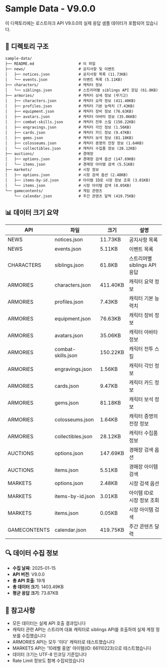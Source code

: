 # Sample Data - V9.0.0

이 디렉토리에는 로스트아크 API V9.0.0의 실제 응답 샘플 데이터가 포함되어
있습니다.

## 📁 디렉토리 구조

```
sample-data/
├── README.md                    # 이 파일
├── news/                        # 공지사항 및 이벤트
│   ├── notices.json             # 공지사항 목록 (11.73KB)
│   └── events.json              # 이벤트 목록 (5.11KB)
├── characters/                  # 캐릭터 정보
│   └── siblings.json            # 스트리머별 siblings API 응답 (61.8KB)
├── armories/                    # 캐릭터 상세 정보 (무기고)
│   ├── characters.json          # 캐릭터 요약 정보 (411.40KB)
│   ├── profiles.json            # 캐릭터 기본 능력치 (7.43KB)
│   ├── equipment.json           # 캐릭터 장비 정보 (76.63KB)
│   ├── avatars.json             # 캐릭터 아바타 정보 (35.06KB)
│   ├── combat-skills.json       # 캐릭터 전투 스킬 (150.22KB)
│   ├── engravings.json          # 캐릭터 각인 정보 (1.56KB)
│   ├── cards.json               # 캐릭터 카드 정보 (9.47KB)
│   ├── gems.json                # 캐릭터 보석 정보 (81.18KB)
│   ├── colosseums.json          # 캐릭터 증명의 전장 정보 (1.64KB)
│   └── collectibles.json        # 캐릭터 수집품 정보 (28.12KB)
├── auctions/                    # 경매장
│   ├── options.json             # 경매장 검색 옵션 (147.69KB)
│   └── items.json               # 경매장 아이템 검색 (5.51KB)
├── markets/                     # 시장 정보
│   ├── options.json             # 시장 검색 옵션 (2.48KB)
│   ├── items-by-id.json         # 아이템 ID로 시장 정보 조회 (3.01KB)
│   └── items.json               # 시장 아이템 검색 (0.05KB)
└── gamecontents/                # 게임 콘텐츠
    └── calendar.json            # 주간 콘텐츠 달력 (419.75KB)
```

## 📊 데이터 크기 요약

| API          | 파일               | 크기     | 설명                         |
| ------------ | ------------------ | -------- | ---------------------------- |
| NEWS         | notices.json       | 11.73KB  | 공지사항 목록                |
| NEWS         | events.json        | 5.11KB   | 이벤트 목록                  |
| CHARACTERS   | siblings.json      | 61.8KB   | 스트리머별 siblings API 응답 |
| ARMORIES     | characters.json    | 411.40KB | 캐릭터 요약 정보             |
| ARMORIES     | profiles.json      | 7.43KB   | 캐릭터 기본 능력치           |
| ARMORIES     | equipment.json     | 76.63KB  | 캐릭터 장비 정보             |
| ARMORIES     | avatars.json       | 35.06KB  | 캐릭터 아바타 정보           |
| ARMORIES     | combat-skills.json | 150.22KB | 캐릭터 전투 스킬             |
| ARMORIES     | engravings.json    | 1.56KB   | 캐릭터 각인 정보             |
| ARMORIES     | cards.json         | 9.47KB   | 캐릭터 카드 정보             |
| ARMORIES     | gems.json          | 81.18KB  | 캐릭터 보석 정보             |
| ARMORIES     | colosseums.json    | 1.64KB   | 캐릭터 증명의 전장 정보      |
| ARMORIES     | collectibles.json  | 28.12KB  | 캐릭터 수집품 정보           |
| AUCTIONS     | options.json       | 147.69KB | 경매장 검색 옵션             |
| AUCTIONS     | items.json         | 5.51KB   | 경매장 아이템 검색           |
| MARKETS      | options.json       | 2.48KB   | 시장 검색 옵션               |
| MARKETS      | items-by-id.json   | 3.01KB   | 아이템 ID로 시장 정보 조회   |
| MARKETS      | items.json         | 0.05KB   | 시장 아이템 검색             |
| GAMECONTENTS | calendar.json      | 419.75KB | 주간 콘텐츠 달력             |

## 🔍 데이터 수집 정보

- **수집 날짜**: 2025-01-15
- **API 버전**: V9.0.0
- **총 API 호출**: 19개
- **총 데이터 크기**: 1403.49KB
- **평균 응답 크기**: 73.87KB

## 📝 참고사항

- 모든 데이터는 실제 API 호출 결과입니다
- 캐릭터 관련 API는 스트리머 대표 캐릭터로 siblings API를 호출하여 실제 계정
  정보를 수집했습니다
- ARMORIES API는 모두 '이다' 캐릭터로 테스트했습니다
- MARKETS API는 '10레벨 홍염' 아이템(ID: 66110223)으로 테스트했습니다
- 데이터 크기는 UTF-8 인코딩 기준입니다
- Rate Limit 정보도 함께 수집되었습니다
